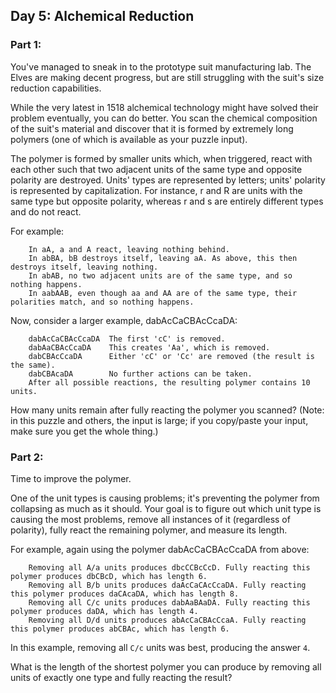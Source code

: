 ## Day 5: Alchemical Reduction

### Part 1:

You've managed to sneak in to the prototype suit manufacturing lab. The Elves are making decent progress, but are still struggling with the suit's size reduction capabilities.

While the very latest in 1518 alchemical technology might have solved their problem eventually, you can do better. You scan the chemical composition of the suit's material and discover that it is formed by extremely long polymers (one of which is available as your puzzle input).

The polymer is formed by smaller units which, when triggered, react with each other such that two adjacent units of the same type and opposite polarity are destroyed. Units' types are represented by letters; units' polarity is represented by capitalization. For instance, r and R are units with the same type but opposite polarity, whereas r and s are entirely different types and do not react.

For example:

        In aA, a and A react, leaving nothing behind.
        In abBA, bB destroys itself, leaving aA. As above, this then destroys itself, leaving nothing.
        In abAB, no two adjacent units are of the same type, and so nothing happens.
        In aabAAB, even though aa and AA are of the same type, their polarities match, and so nothing happens.

Now, consider a larger example, dabAcCaCBAcCcaDA:

        dabAcCaCBAcCcaDA  The first 'cC' is removed.
        dabAaCBAcCcaDA    This creates 'Aa', which is removed.
        dabCBAcCcaDA      Either 'cC' or 'Cc' are removed (the result is the same).
        dabCBAcaDA        No further actions can be taken.
        After all possible reactions, the resulting polymer contains 10 units.

How many units remain after fully reacting the polymer you scanned? (Note: in this puzzle and others, the input is large; if you copy/paste your input, make sure you get the whole thing.)

### Part 2:

Time to improve the polymer.

One of the unit types is causing problems; it's preventing the polymer from collapsing as much as it should. Your goal is to figure out which unit type is causing the most problems, remove all instances of it (regardless of polarity), fully react the remaining polymer, and measure its length.

For example, again using the polymer dabAcCaCBAcCcaDA from above:

        Removing all A/a units produces dbcCCBcCcD. Fully reacting this polymer produces dbCBcD, which has length 6.
        Removing all B/b units produces daAcCaCAcCcaDA. Fully reacting this polymer produces daCAcaDA, which has length 8.
        Removing all C/c units produces dabAaBAaDA. Fully reacting this polymer produces daDA, which has length 4.
        Removing all D/d units produces abAcCaCBAcCcaA. Fully reacting this polymer produces abCBAc, which has length 6.

In this example, removing all `C/c` units was best, producing the answer `4`.

What is the length of the shortest polymer you can produce by removing all units of exactly one type and fully reacting the result?